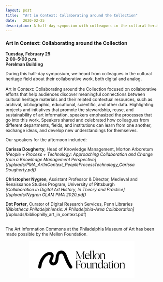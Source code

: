 ```yaml
---
layout: post 
title:  "Art in Context: Collaborating around the Collection"
date:   2020-02-25
description: A half-day symposium with colleagues in the cultural heritage field who spoke about their collaborative work, both digital and analog. 
---
```


### Art in Context: Collaborating around the Collection

**Tuesday, February 25  
2:00–5:00 p.m.  
Perelman Building**

During this half-day symposium, we heard from colleagues in the cultural heritage field about their collaborative work, both digital and analog. <br><br> Art in Context: Collaborating around the Collection focused on collaborative efforts that help audiences discover meaningful connections between cultural heritage materials and their related contextual resources, such as archival, bibliographic, educational, scientific, and other data. Highlighting projects and initiatives that promote the stewardship, reuse, and sustainability of art information, speakers emphasized the processes that go into this work. Speakers shared and celebrated how colleagues from different departments, fields, and institutions can learn from one another, exchange ideas, and develop new understandings for themselves.<br>

Our speakers for the afternoon included:

**Carissa Dougherty**, Head of Knowledge Management, Morton Arboretum  
*[People + Process + Technology: Approaching Collaboration and Change from a Knowledge Management Perspective](/uploads/PMA_ArtInContext_PeopleProcessTechnology_Carissa Dougherty.pdf)*

**Christopher Nygren**, Assistant Professor & Director, Medieval and Renaissance Studies Program, University of Pittsburgh  
 *[Collaboration in Digital Art History, In Theory and Practice](/uploads/Nygren GLAM PMA 2020.pdf)*

**Dot Porter**, Curator of Digital Research Services, Penn Libraries  
*[Bibiotheca Philadelphiensis: A Philadelphia-Area Collaboration]*(/uploads/bibliophilly_art_in_context.pdf)



<br>The Art Information Commons at the Philadelphia Museum of Art has been made possible by the Mellon Foundation.<br>
<p style="text-align:center;"><img src="/assets/img/Mellon_Logomark_Lockup_Black.jpg"
     width="350" 
     height="auto" />
